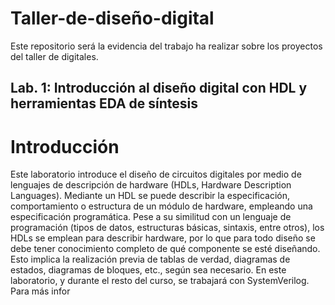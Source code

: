 # Taller-de-diseño-digital
Este repositorio será la evidencia del trabajo ha realizar sobre los proyectos del taller de digitales.

## Lab. 1: Introducción al diseño digital con HDL y herramientas EDA de síntesis

# Introducción
 Este laboratorio introduce el diseño de circuitos digitales por medio de lenguajes de descripción de hardware (HDLs, Hardware Description Languages). Mediante un HDL se puede describir la especificación, comportamiento o estructura de un módulo de hardware, empleando una especificación programática. Pese a su similitud con un lenguaje de programación (tipos de datos, estructuras básicas, sintaxis, entre otros), los HDLs se emplean para describir hardware, por lo que para todo diseño se debe tener conocimiento completo de qué componente se esté diseñando. Esto
implica la realización previa de tablas de verdad, diagramas de estados, diagramas de bloques, etc., según sea necesario.
 En este laboratorio, y durante el resto del curso, se trabajará con SystemVerilog. Para más infor
